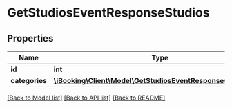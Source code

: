 # GetStudiosEventResponseStudios

## Properties
Name | Type | Description | Notes
------------ | ------------- | ------------- | -------------
**id** | **int** |  | [optional] 
**categories** | [**\iBooking\Client\Model\GetStudiosEventResponseCategories[]**](GetStudiosEventResponseCategories.md) |  | [optional] 

[[Back to Model list]](../../README.md#documentation-for-models) [[Back to API list]](../../README.md#documentation-for-api-endpoints) [[Back to README]](../../README.md)

